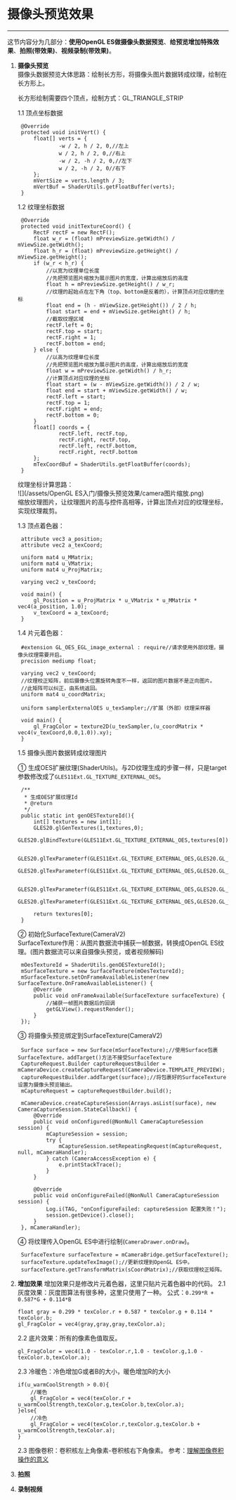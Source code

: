 # 摄像头预览效果

---

这节内容分为几部分：**使用OpenGL ES做摄像头数据预览**、**给预览增加特殊效果**、**拍照\(带效果\)**、**视频录制\(带效果\)**。

1. **摄像头预览**  
    摄像头数据预览大体思路：绘制长方形，将摄像头图片数据转成纹理，绘制在长方形上。

   长方形绘制需要四个顶点，绘制方式：GL\_TRIANGLE\_STRIP

   1.1 顶点坐标数据

   ```
    @Override
    protected void initVert() {
        float[] verts = {
                -w / 2, h / 2, 0,//左上
                w / 2, h / 2, 0,//右上
                -w / 2, -h / 2, 0,//左下
                w / 2, -h / 2, 0//右下
        };
        mVertSize = verts.length / 3;
        mVertBuf = ShaderUtils.getFloatBuffer(verts);
    }
   ```

   1.2 纹理坐标数据

   ```
    @Override
    protected void initTextureCoord() {
        RectF rectF = new RectF();
        float w_r = (float) mPreviewSize.getWidth() / mViewSize.getWidth();
        float h_r = (float) mPreviewSize.getHeight() / mViewSize.getHeight();
        if (w_r < h_r) {
            //以宽为纹理单位长度
            //先把预览图片缩放为展示图片的宽度，计算出缩放后的高度
            float h = mPreviewSize.getHeight() / w_r;
            //纹理的起始点在左下角（top、bottom是反着的），计算顶点对应纹理的坐标
            float end = (h - mViewSize.getHeight()) / 2 / h;
            float start = end + mViewSize.getHeight() / h;
            //截取纹理区域
            rectF.left = 0;
            rectF.top = start;
            rectF.right = 1;
            rectF.bottom = end;
        } else {
            //以高为纹理单位长度
            //先把预览图片缩放为展示图片的高度，计算出缩放后的宽度
            float w = mPreviewSize.getWidth() / h_r;
            //计算顶点对应纹理的坐标
            float start = (w - mViewSize.getWidth()) / 2 / w;
            float end = start + mViewSize.getWidth() / w;
            rectF.left = start;
            rectF.top = 1;
            rectF.right = end;
            rectF.bottom = 0;
        }
        float[] coords = {
                rectF.left, rectF.top,
                rectF.right, rectF.top,
                rectF.left, rectF.bottom,
                rectF.right, rectF.bottom
        };
        mTexCoordBuf = ShaderUtils.getFloatBuffer(coords);
    }
   ```

   纹理坐标计算思路：  
    ![](/assets/OpenGL ES入门/摄像头预览效果/camera图片缩放.png)  
    缩放纹理图片，让纹理图片的高与控件高相等，计算出顶点对应的纹理坐标，实现纹理裁剪。

   1.3 顶点着色器：

   ```
    attribute vec3 a_position;
    attribute vec2 a_texCoord;

    uniform mat4 u_MMatrix;
    uniform mat4 u_VMatrix;
    uniform mat4 u_ProjMatrix;

    varying vec2 v_texCoord;

    void main() {
        gl_Position = u_ProjMatrix * u_VMatrix * u_MMatrix * vec4(a_position, 1.0);
        v_texCoord = a_texCoord;
    }
   ```

   1.4 片元着色器：

   ```
    #extension GL_OES_EGL_image_external : require//请求使用外部纹理。摄像头纹理需要开启。
    precision mediump float;

    varying vec2 v_texCoord;
    //纹理校正矩阵，前后摄像头位置旋转角度不一样，返回的图片数据不是正向图片。
    //此矩阵可以纠正，由系统返回。
    uniform mat4 u_coordMatrix;

    uniform samplerExternalOES u_texSampler;//扩展（外部）纹理采样器

    void main() {
        gl_FragColor = texture2D(u_texSampler,(u_coordMatrix * vec4(v_texCoord,0.0,1.0)).xy);
    }
   ```

   1.5 摄像头图片数据转成纹理图片  
    
    ① 生成OES扩展纹理\(ShaderUtils\)。与2D纹理生成的步骤一样，只是target参数修改成了`GLES11Ext.GL_TEXTURE_EXTERNAL_OES`。

   ```
    /**
     * 生成OES扩展纹理Id
     * @return
     */
    public static int genOESTextureId(){
        int[] textures = new int[1];
        GLES20.glGenTextures(1,textures,0);
        GLES20.glBindTexture(GLES11Ext.GL_TEXTURE_EXTERNAL_OES,textures[0]);

        GLES20.glTexParameterf(GLES11Ext.GL_TEXTURE_EXTERNAL_OES,GLES20.GL_TEXTURE_MIN_FILTER,GLES20.GL_NEAREST);
        GLES20.glTexParameterf(GLES11Ext.GL_TEXTURE_EXTERNAL_OES,GLES20.GL_TEXTURE_MAG_FILTER,GLES20.GL_LINEAR);

        GLES20.glTexParameterf(GLES11Ext.GL_TEXTURE_EXTERNAL_OES,GLES20.GL_TEXTURE_WRAP_S,GLES20.GL_CLAMP_TO_EDGE);
        GLES20.glTexParameterf(GLES11Ext.GL_TEXTURE_EXTERNAL_OES,GLES20.GL_TEXTURE_WRAP_T,GLES20.GL_CLAMP_TO_EDGE);

        return textures[0];
    }
   ```

   ② 初始化SurfaceTexture\(CameraV2\)  
    SurfaceTexture作用：从图片数据流中捕获一帧数据，转换成OpenGL ES纹理。\(图片数据流可以来自摄像头预览，或者视频解码\)

   ```
    mOesTextureId = ShaderUtils.genOESTextureId();
    mSurfaceTexture = new SurfaceTexture(mOesTextureId);
    mSurfaceTexture.setOnFrameAvailableListener(new SurfaceTexture.OnFrameAvailableListener() {
        @Override
        public void onFrameAvailable(SurfaceTexture surfaceTexture) {
            //捕获一帧图片数据后的回调
            getGLView().requestRender();
        }
    });
   ```

   ③ 将摄像头预览绑定到SurfaceTexture\(CameraV2\)

   ```
    Surface surface = new Surface(mSurfaceTexture);//使用Surface包裹SurfaceTexture，addTarget()方法不接受SurfaceTexture
    CaptureRequest.Builder captureRequestBuilder = mCameraDevice.createCaptureRequest(CameraDevice.TEMPLATE_PREVIEW);
    captureRequestBuilder.addTarget(surface);//将包裹好的SurfaceTexture设置为摄像头预览输出。
    mCaptureRequest = captureRequestBuilder.build();

    mCameraDevice.createCaptureSession(Arrays.asList(surface), new CameraCaptureSession.StateCallback() {
        @Override
        public void onConfigured(@NonNull CameraCaptureSession session) {
            mCaptureSession = session;
            try {
                mCaptureSession.setRepeatingRequest(mCaptureRequest, null, mCameraHandler);
            } catch (CameraAccessException e) {
                e.printStackTrace();
            }
        }

        @Override
        public void onConfigureFailed(@NonNull CameraCaptureSession session) {
            Log.i(TAG, "onConfigureFailed: captureSession 配置失败！");
            session.getDevice().close();
        }
    }, mCameraHandler);
   ```

   ④ 将纹理传入OpenGL ES中进行绘制(`CameraDrawer.onDraw`)。

   ```
    SurfaceTexture surfaceTexture = mCameraBridge.getSurfaceTexture();
    surfaceTexture.updateTexImage();//更新纹理到OpenGL ES中。
    surfaceTexture.getTransformMatrix(sCoordMatrix);//获取纹理校正矩阵。
   ```

2. **增加效果**
    增加效果只是修改片元着色器，这里只贴片元着色器中的代码。
    2.1 灰度效果：灰度图算法有很多种，这里只使用了一种。
    公式：`0.299*R + 0.587*G + 0.114*B`
    ```
    float gray = 0.299 * texColor.r + 0.587 * texColor.g + 0.114 * texColor.b;
	gl_FragColor = vec4(gray,gray,gray,texColor.a);
    ```
    2.2 底片效果：所有的像素色值取反。
    ```
    gl_FragColor = vec4(1.0 - texColor.r,1.0 - texColor.g,1.0 - texColor.b,texColor.a);
    ```
    2.3 冷暖色：冷色增加G或者B的大小，暖色增加R的大小
    ```
    if(u_warmCoolStrength > 0.0){
	    //暖色
	    gl_FragColor = vec4(texColor.r + u_warmCoolStrength,texColor.g,texColor.b,texColor.a);
	}else{
	    //冷色
	    gl_FragColor = vec4(texColor.r,texColor.g,texColor.b + u_warmCoolStrength,texColor.a);
	}
    ```
    2.3 图像卷积：卷积核左上角像素-卷积核右下角像素。
    参考：[理解图像卷积操作的意义](http://blog.csdn.net/chaipp0607/article/details/72236892)
3. **拍照**

4. **录制视频**



